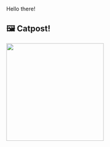 Hello there!



## 🖼️ Catpost!

<sub>
    <img src="https://cdn2.thecatapi.com/images/VXbGZUzX1.jpg" height="256">
</sub>

